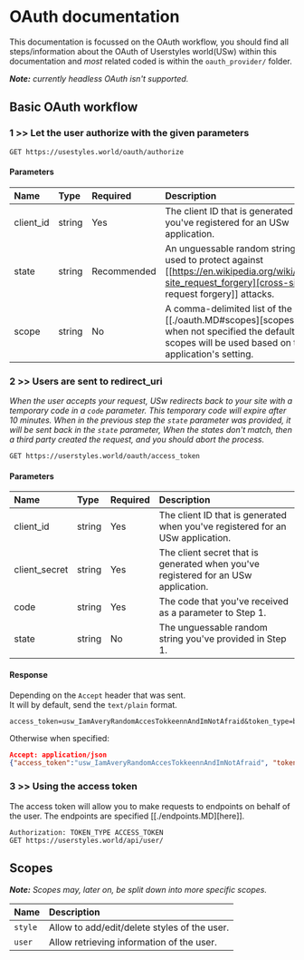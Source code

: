 # OAuth documentation

This documentation is focussed on the OAuth workflow, you should find all steps/information about the OAuth of Userstyles world(USw)
within this documentation and _most_ related coded is within the `oauth_provider/` folder.

_**Note:** currently headless OAuth isn't supported._

## Basic OAuth workflow

### 1 >> Let the user authorize with the given parameters  
```
GET https://usestyles.world/oauth/authorize
```

#### Parameters

| Name |  Type | Required | Description |
| :--- | :--- | :--- | :--- |
| client_id | string | Yes | The client ID that is generated when you've registered for an USw application. |
| state | string | Recommended | An unguessable random string. It is used to protect against [[https://en.wikipedia.org/wiki/Cross-site_request_forgery][cross-site request forgery]] attacks. |
| scope | string | No | A comma-delimited list of the [[./oauth.MD#scopes][scopes]], when not specified the default scopes will be used based on the application's setting. |


### 2 >> Users are sent to redirect_uri  

_When the user accepts your request, USw redirects back to your site with a temporary code in a `code` parameter. This temporary code will expire after 10 minutes. When in the previous step the `state` parameter was provided, it will be sent back in the `state` parameter, When the states don't match, then a third party created the request, and you should abort the process._

```
GET https://userstyles.world/oauth/access_token
```

#### Parameters

| Name |  Type | Required | Description |
| :--- | :--- | :--- | :--- |
| client_id | string | Yes | The client ID that is generated when you've registered for an USw application. |
| client_secret | string | Yes | The client secret that is generated when you've registered for an USw application. |
| code | string | Yes | The code that you've received as a parameter to Step 1. |
| state | string | No | The unguessable random string you've provided in Step 1. |


#### Response

Depending on the `Accept` header that was sent.  
It will by default, send the `text/plain` format.

```
access_token=usw_IamAveryRandomAccesTokkeennAndImNotAfraid&token_type=bearer
```

Otherwise when specified:
```json
Accept: application/json
{"access_token":"usw_IamAveryRandomAccesTokkeennAndImNotAfraid", "token_type":"bearer"}
```

### 3 >> Using the access token

The access token will allow you to make requests to endpoints on behalf of the user.
The endpoints are specified [[./endpoints.MD][here]].

```
Authorization: TOKEN_TYPE ACCESS_TOKEN
GET https://userstyles.world/api/user/
```

## Scopes

_**Note:** Scopes may, later on, be split down into more specific scopes._

| Name | Description |
| :--- | :--- |
| `style` | Allow to add/edit/delete styles of the user. |
| `user` | Allow retrieving information of the user. |
